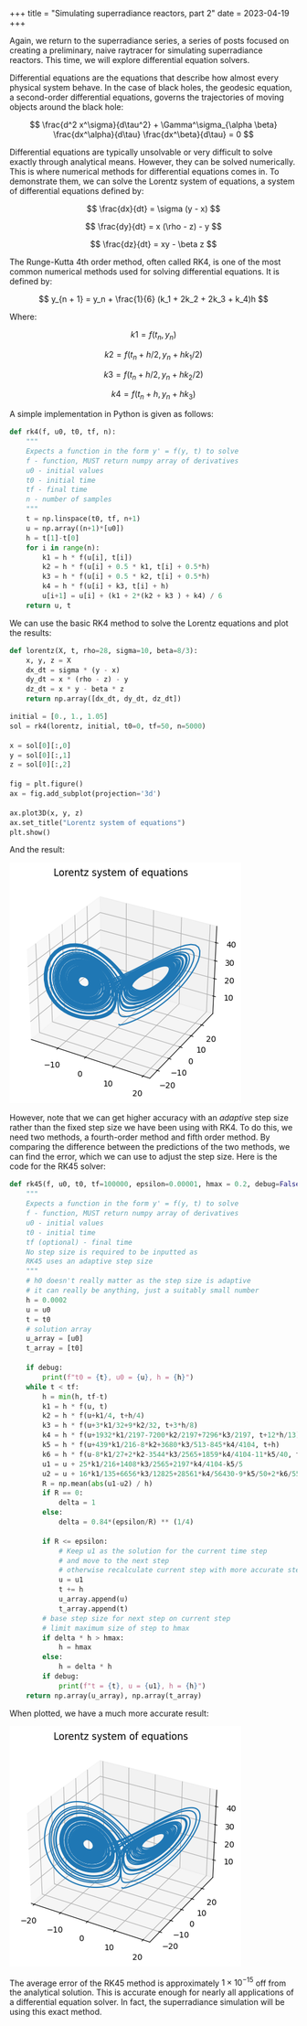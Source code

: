 +++
title = "Simulating superradiance reactors, part 2"
date = 2023-04-19
+++

Again, we return to the superradiance series, a series of posts focused on creating a preliminary, naive raytracer for simulating superradiance reactors. This time, we will explore differential equation solvers.

<!-- more -->

Differential equations are the equations that describe how almost every physical system behave. In the case of black holes, the geodesic equation, a second-order differential equations, governs the trajectories of moving objects around the black hole:

$$
\frac{d^2 x^\sigma}{d\tau^2} + \Gamma^\sigma_{\alpha \beta} \frac{dx^\alpha}{d\tau} \frac{dx^\beta}{d\tau} = 0
$$

Differential equations are typically unsolvable or very difficult to solve exactly through analytical means. However, they can be solved numerically. This is where numerical methods for differential equations comes in. To demonstrate them, we can solve the Lorentz system of equations, a system of differential equations defined by:

$$
\frac{dx}{dt} = \sigma (y - x)
$$

$$
\frac{dy}{dt} = x (\rho - z) - y
$$

$$
\frac{dz}{dt} = xy - \beta z
$$

The Runge-Kutta 4th order method, often called RK4, is one of the most common numerical methods used for solving differential equations. It is defined by:

$$
y_{n + 1} = y_n + \frac{1}{6} (k_1 + 2k_2 + 2k_3 + k_4)h
$$

Where:

$$
k1 = f(t_n, y_n)
$$

$$
k2 = f(t_n + h / 2, y_n + h k_1 / 2)
$$

$$
k3 = f(t_n + h / 2, y_n + h k_2 / 2)
$$

$$
k4 = f(t_n + h, y_n + h k_3)
$$

A simple implementation in Python is given as follows:

```python
def rk4(f, u0, t0, tf, n):
    """
    Expects a function in the form y' = f(y, t) to solve
    f - function, MUST return numpy array of derivatives
    u0 - initial values
    t0 - initial time
    tf - final time
    n - number of samples
    """
    t = np.linspace(t0, tf, n+1)
    u = np.array((n+1)*[u0])
    h = t[1]-t[0]
    for i in range(n):
        k1 = h * f(u[i], t[i])    
        k2 = h * f(u[i] + 0.5 * k1, t[i] + 0.5*h)
        k3 = h * f(u[i] + 0.5 * k2, t[i] + 0.5*h)
        k4 = h * f(u[i] + k3, t[i] + h)
        u[i+1] = u[i] + (k1 + 2*(k2 + k3 ) + k4) / 6
    return u, t
```

We can use the basic RK4 method to solve the Lorentz equations and plot the results:

```python
def lorentz(X, t, rho=28, sigma=10, beta=8/3):
    x, y, z = X
    dx_dt = sigma * (y - x)
    dy_dt = x * (rho - z) - y
    dz_dt = x * y - beta * z
    return np.array([dx_dt, dy_dt, dz_dt])
```

```python
initial = [0., 1., 1.05]
sol = rk4(lorentz, initial, t0=0, tf=50, n=5000)

x = sol[0][:,0]
y = sol[0][:,1]
z = sol[0][:,2]

fig = plt.figure()
ax = fig.add_subplot(projection='3d')

ax.plot3D(x, y, z)
ax.set_title("Lorentz system of equations")
plt.show()
```

And the result:

![Lorentz RK4 plot](lorentz_1.png)

However, note that we can get higher accuracy with an _adaptive_ step size rather than the fixed step size we have been using with RK4. To do this, we need two methods, a fourth-order method and fifth order method. By comparing the difference between the predictions of the two methods, we can find the error, which we can use to adjust the step size. Here is the code for the RK45 solver:

```python
def rk45(f, u0, t0, tf=100000, epsilon=0.00001, hmax = 0.2, debug=False):
    """
    Expects a function in the form y' = f(y, t) to solve
    f - function, MUST return numpy array of derivatives
    u0 - initial values
    t0 - initial time
    tf (optional) - final time
    No step size is required to be inputted as
    RK45 uses an adaptive step size
    """
    # h0 doesn't really matter as the step size is adaptive
    # it can really be anything, just a suitably small number
    h = 0.0002
    u = u0
    t = t0
    # solution array
    u_array = [u0]
    t_array = [t0]
    
    if debug:
        print(f"t0 = {t}, u0 = {u}, h = {h}")
    while t < tf:
        h = min(h, tf-t)
        k1 = h * f(u, t)
        k2 = h * f(u+k1/4, t+h/4)
        k3 = h * f(u+3*k1/32+9*k2/32, t+3*h/8)
        k4 = h * f(u+1932*k1/2197-7200*k2/2197+7296*k3/2197, t+12*h/13)
        k5 = h * f(u+439*k1/216-8*k2+3680*k3/513-845*k4/4104, t+h)
        k6 = h * f(u-8*k1/27+2*k2-3544*k3/2565+1859*k4/4104-11*k5/40, t+h/2)
        u1 = u + 25*k1/216+1408*k3/2565+2197*k4/4104-k5/5
        u2 = u + 16*k1/135+6656*k3/12825+28561*k4/56430-9*k5/50+2*k6/55
        R = np.mean(abs(u1-u2) / h)
        if R == 0:
            delta = 1
        else:
            delta = 0.84*(epsilon/R) ** (1/4)
        
        if R <= epsilon:
            # Keep u1 as the solution for the current time step
            # and move to the next step
            # otherwise recalculate current step with more accurate step
            u = u1
            t += h
            u_array.append(u)
            t_array.append(t)
        # base step size for next step on current step
        # limit maximum size of step to hmax
        if delta * h > hmax:
            h = hmax
        else:
            h = delta * h
        if debug:
            print(f"t = {t}, u = {u1}, h = {h}")
    return np.array(u_array), np.array(t_array)
```

When plotted, we have a much more accurate result:

![Lorentz RK45 plot](lorentz_2.png)

The average error of the RK45 method is approximately $1 \times 10^{-15}$ off from the analytical solution. This is accurate enough for nearly all applications of a differential equation solver. In fact, the superradiance simulation will be using this exact method.